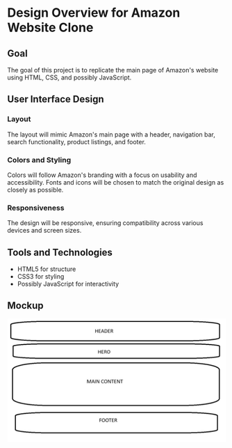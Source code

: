 # Design Overview for Amazon Website Clone

## Goal

The goal of this project is to replicate the main page of Amazon's website using
HTML, CSS, and possibly JavaScript.

## User Interface Design

### Layout

The layout will mimic Amazon's main page with a header, navigation bar, search
functionality, product listings, and footer.

### Colors and Styling

Colors will follow Amazon's branding with a focus on usability and
accessibility. Fonts and icons will be chosen to match the original design as
closely as possible.

### Responsiveness

The design will be responsive, ensuring compatibility across various devices and
screen sizes.

## Tools and Technologies

- HTML5 for structure
- CSS3 for styling
- Possibly JavaScript for interactivity

## Mockup

![Amazon Website Clone Mockup](design.jpg)
